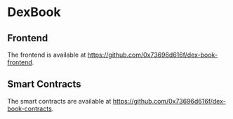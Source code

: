 # DexBook

## Frontend

The frontend is available at https://github.com/0x73696d616f/dex-book-frontend.

## Smart Contracts

The smart contracts are available at https://github.com/0x73696d616f/dex-book-contracts.